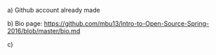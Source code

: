 a) Github account already made

b) Bio page: https://github.com/mbu13/Intro-to-Open-Source-Spring-2016/blob/master/bio.md

c) 
